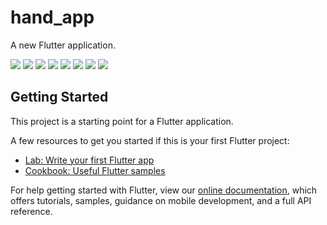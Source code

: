 # hand_app

A new Flutter application.

![](images/ss1.jpg)
![](images/ss2.jpg)
![](images/ss3.jpg)
![](images/ss4.jpg)
![](images/ss5.jpg)
![](images/ss6.jpg)
![](images/ss7.jpg)
![](images/ss8.jpg)

## Getting Started

This project is a starting point for a Flutter application.

A few resources to get you started if this is your first Flutter project:

- [Lab: Write your first Flutter app](https://flutter.dev/docs/get-started/codelab)
- [Cookbook: Useful Flutter samples](https://flutter.dev/docs/cookbook)

For help getting started with Flutter, view our
[online documentation](https://flutter.dev/docs), which offers tutorials,
samples, guidance on mobile development, and a full API reference.
